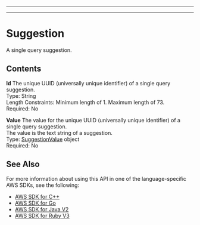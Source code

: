 --------

--------

# Suggestion<a name="API_Suggestion"></a>

A single query suggestion\.

## Contents<a name="API_Suggestion_Contents"></a>

 **Id**   <a name="Kendra-Type-Suggestion-Id"></a>
The unique UUID \(universally unique identifier\) of a single query suggestion\.  
Type: String  
Length Constraints: Minimum length of 1\. Maximum length of 73\.  
Required: No

 **Value**   <a name="Kendra-Type-Suggestion-Value"></a>
The value for the unique UUID \(universally unique identifier\) of a single query suggestion\.  
The value is the text string of a suggestion\.  
Type: [SuggestionValue](API_SuggestionValue.md) object  
Required: No

## See Also<a name="API_Suggestion_SeeAlso"></a>

For more information about using this API in one of the language\-specific AWS SDKs, see the following:
+  [AWS SDK for C\+\+](https://docs.aws.amazon.com/goto/SdkForCpp/kendra-2019-02-03/Suggestion) 
+  [AWS SDK for Go](https://docs.aws.amazon.com/goto/SdkForGoV1/kendra-2019-02-03/Suggestion) 
+  [AWS SDK for Java V2](https://docs.aws.amazon.com/goto/SdkForJavaV2/kendra-2019-02-03/Suggestion) 
+  [AWS SDK for Ruby V3](https://docs.aws.amazon.com/goto/SdkForRubyV3/kendra-2019-02-03/Suggestion) 